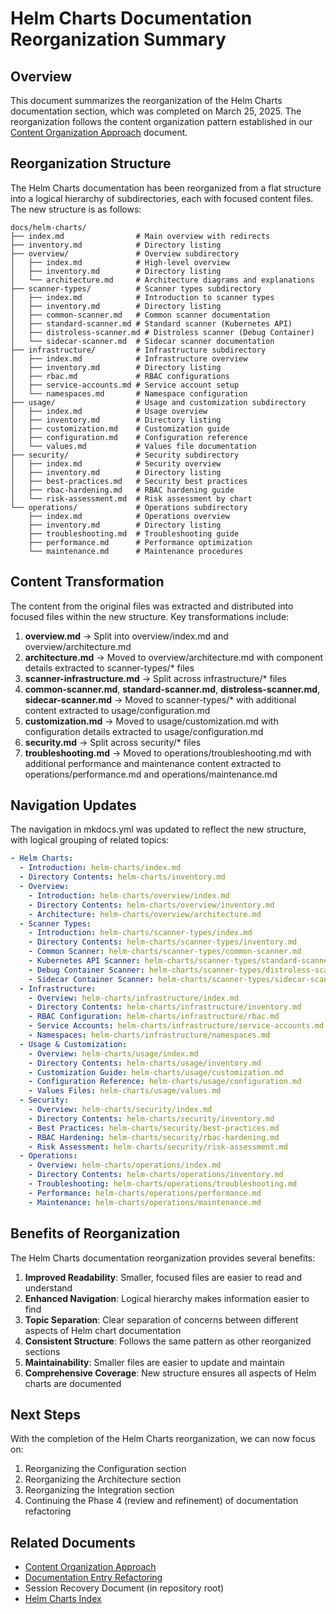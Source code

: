 # Helm Charts Documentation Reorganization Summary

## Overview

This document summarizes the reorganization of the Helm Charts documentation section, which was completed on March 25, 2025. The reorganization follows the content organization pattern established in our [Content Organization Approach](content-organization-approach.md) document.

## Reorganization Structure

The Helm Charts documentation has been reorganized from a flat structure into a logical hierarchy of subdirectories, each with focused content files. The new structure is as follows:

```
docs/helm-charts/
├── index.md                # Main overview with redirects
├── inventory.md            # Directory listing 
├── overview/               # Overview subdirectory
│   ├── index.md            # High-level overview
│   ├── inventory.md        # Directory listing
│   └── architecture.md     # Architecture diagrams and explanations
├── scanner-types/          # Scanner types subdirectory
│   ├── index.md            # Introduction to scanner types
│   ├── inventory.md        # Directory listing
│   ├── common-scanner.md   # Common scanner documentation
│   ├── standard-scanner.md # Standard scanner (Kubernetes API)
│   ├── distroless-scanner.md # Distroless scanner (Debug Container)
│   └── sidecar-scanner.md  # Sidecar scanner documentation
├── infrastructure/         # Infrastructure subdirectory
│   ├── index.md            # Infrastructure overview
│   ├── inventory.md        # Directory listing
│   ├── rbac.md             # RBAC configurations
│   ├── service-accounts.md # Service account setup
│   └── namespaces.md       # Namespace configuration
├── usage/                  # Usage and customization subdirectory
│   ├── index.md            # Usage overview
│   ├── inventory.md        # Directory listing
│   ├── customization.md    # Customization guide
│   ├── configuration.md    # Configuration reference
│   └── values.md           # Values file documentation
├── security/               # Security subdirectory
│   ├── index.md            # Security overview
│   ├── inventory.md        # Directory listing
│   ├── best-practices.md   # Security best practices
│   ├── rbac-hardening.md   # RBAC hardening guide
│   └── risk-assessment.md  # Risk assessment by chart
└── operations/             # Operations subdirectory
    ├── index.md            # Operations overview
    ├── inventory.md        # Directory listing
    ├── troubleshooting.md  # Troubleshooting guide
    ├── performance.md      # Performance optimization
    └── maintenance.md      # Maintenance procedures
```

## Content Transformation

The content from the original files was extracted and distributed into focused files within the new structure. Key transformations include:

1. **overview.md** → Split into overview/index.md and overview/architecture.md
2. **architecture.md** → Moved to overview/architecture.md with component details extracted to scanner-types/* files
3. **scanner-infrastructure.md** → Split across infrastructure/* files
4. **common-scanner.md**, **standard-scanner.md**, **distroless-scanner.md**, **sidecar-scanner.md** → Moved to scanner-types/* with additional content extracted to usage/configuration.md
5. **customization.md** → Moved to usage/customization.md with configuration details extracted to usage/configuration.md
6. **security.md** → Split across security/* files
7. **troubleshooting.md** → Moved to operations/troubleshooting.md with additional performance and maintenance content extracted to operations/performance.md and operations/maintenance.md

## Navigation Updates

The navigation in mkdocs.yml was updated to reflect the new structure, with logical grouping of related topics:

```yaml
- Helm Charts:
  - Introduction: helm-charts/index.md
  - Directory Contents: helm-charts/inventory.md
  - Overview:
    - Introduction: helm-charts/overview/index.md
    - Directory Contents: helm-charts/overview/inventory.md
    - Architecture: helm-charts/overview/architecture.md
  - Scanner Types:
    - Introduction: helm-charts/scanner-types/index.md
    - Directory Contents: helm-charts/scanner-types/inventory.md
    - Common Scanner: helm-charts/scanner-types/common-scanner.md
    - Kubernetes API Scanner: helm-charts/scanner-types/standard-scanner.md
    - Debug Container Scanner: helm-charts/scanner-types/distroless-scanner.md
    - Sidecar Container Scanner: helm-charts/scanner-types/sidecar-scanner.md
  - Infrastructure:
    - Overview: helm-charts/infrastructure/index.md
    - Directory Contents: helm-charts/infrastructure/inventory.md
    - RBAC Configuration: helm-charts/infrastructure/rbac.md
    - Service Accounts: helm-charts/infrastructure/service-accounts.md
    - Namespaces: helm-charts/infrastructure/namespaces.md
  - Usage & Customization:
    - Overview: helm-charts/usage/index.md
    - Directory Contents: helm-charts/usage/inventory.md
    - Customization Guide: helm-charts/usage/customization.md
    - Configuration Reference: helm-charts/usage/configuration.md
    - Values Files: helm-charts/usage/values.md
  - Security:
    - Overview: helm-charts/security/index.md
    - Directory Contents: helm-charts/security/inventory.md
    - Best Practices: helm-charts/security/best-practices.md
    - RBAC Hardening: helm-charts/security/rbac-hardening.md
    - Risk Assessment: helm-charts/security/risk-assessment.md
  - Operations:
    - Overview: helm-charts/operations/index.md
    - Directory Contents: helm-charts/operations/inventory.md
    - Troubleshooting: helm-charts/operations/troubleshooting.md
    - Performance: helm-charts/operations/performance.md
    - Maintenance: helm-charts/operations/maintenance.md
```

## Benefits of Reorganization

The Helm Charts documentation reorganization provides several benefits:

1. **Improved Readability**: Smaller, focused files are easier to read and understand
2. **Enhanced Navigation**: Logical hierarchy makes information easier to find
3. **Topic Separation**: Clear separation of concerns between different aspects of Helm chart documentation
4. **Consistent Structure**: Follows the same pattern as other reorganized sections
5. **Maintainability**: Smaller files are easier to update and maintain
6. **Comprehensive Coverage**: New structure ensures all aspects of Helm charts are documented

## Next Steps

With the completion of the Helm Charts reorganization, we can now focus on:

1. Reorganizing the Configuration section
2. Reorganizing the Architecture section
3. Reorganizing the Integration section
4. Continuing the Phase 4 (review and refinement) of documentation refactoring

## Related Documents

- [Content Organization Approach](content-organization-approach.md)
- [Documentation Entry Refactoring](documentation-entry-refactoring.md)
- Session Recovery Document (in repository root)
- [Helm Charts Index](../helm-charts/index.md)
